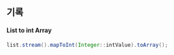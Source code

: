 
## 기록

#### List<Integer> to int Array
```java
list.stream().mapToInt(Integer::intValue).toArray();
```

<br>


